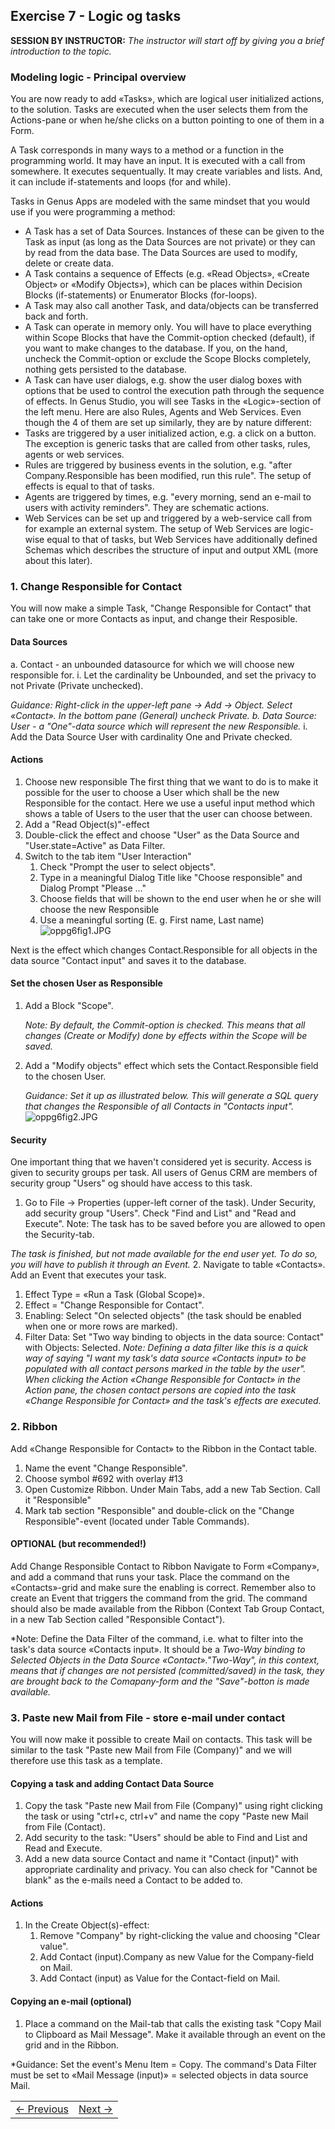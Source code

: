 ## Exercise 7 - Logic og tasks
**SESSION BY INSTRUCTOR:** *The instructor will start off by giving you a brief introduction to the topic.*

### Modeling logic - Principal overview

You are now ready to add «Tasks», which are logical user initialized actions, to the solution. Tasks are executed when the user selects them from the Actions-pane or when he/she clicks on a button pointing to one of them in a Form.

A Task corresponds in many ways to a method or a function in the programming world. It may have an input. It is executed with a call from somewhere. It executes sequentually. It may create variables and lists. And, it can include if-statements and loops (for and while). 

Tasks in Genus Apps are modeled with the same mindset that you would use if you were programming a method:
-	A Task has a set of Data Sources. Instances of these can be given to the Task as input (as long as the Data Sources are not private) or they can by read from the data base. The Data Sources are used to modify, delete or create data. 
- 	A Task contains a sequence of Effects (e.g. «Read Objects», «Create Object» or «Modify Objects»), which can be places within Decision Blocks (if-statements) or Enumerator Blocks (for-loops).
- 	A Task may also call another Task, and data/objects can be transferred back and forth.
-	A Task can operate in memory only. You will have to place everything within Scope Blocks that have the Commit-option checked (default), if you want to make changes to the database. If you, on the hand, uncheck the Commit-option or exclude the Scope Blocks completely, nothing gets persisted to the database.
-	A Task can have user dialogs, e.g. show the user dialog boxes with options that be used to control the execution path through the sequence of effects.
In Genus Studio, you will see Tasks in the «Logic»-section of the left menu. Here are also Rules, Agents and Web Services. Even though the 4 of them are set up similarly, they are by nature different:
-	Tasks are triggered by a user initialized action, e.g. a click on a button. The exception is generic tasks that are called from other tasks, rules, agents or web services. 
-	Rules are triggered by business events in the solution, e.g. "after Company.Responsible has been modified, run this rule". The setup of effects is equal to that of tasks.
-	Agents are triggered by times, e.g. "every morning, send an e-mail to users with activity reminders". They are schematic actions.
-	Web Services can be set up and triggered by a web-service call from for example an external system. The setup of Web Services are logic-wise equal to that of tasks, but Web Services have additionally defined Schemas which describes the structure of input and output XML (more about this later).


### 1. Change Responsible for Contact
You will now make a simple Task, "Change Responsible for Contact" that can take one or more Contacts as input, and change their Resposible.
#### Data Sources
a. Contact - an unbounded datasource for which we will choose new responsible for.
   i. Let the cardinality be Unbounded, and set the privacy to not Private (Private unchecked).
   
   *Guidance: Right-click in the upper-left pane -> Add -> Object. Select «Contact». In the bottom pane (General) uncheck Private.
b. Data Source:  User - a "One"-data source which will represent the new Responsible.*
      i. Add the Data Source User with cardinality One and Private checked.
#### Actions
1. Choose new responsible
The first thing that we want to do is to make it possible for the user to choose a User which shall be the new Responsible for the contact. Here we use a useful input method which shows a table of Users to the user that the user can choose between.
1. Add a "Read Object(s)"-effect
2. Double-click the effect and choose "User" as the Data Source and "User.state=Active" as Data Filter.
3. Switch to the tab item "User Interaction"
   1. Check "Prompt the user to select objects".
   2. Type in a meaningful Dialog Title like "Choose responsible" and Dialog Prompt "Please ..."
   3. Choose fields that will be shown to the end user when he or she will choose the new Responsible
   4. Use a meaningful sorting (E. g. First name, Last name)
   ![oppg6fig1.JPG](media/oppg6fig1.JPG)

Next is the effect which changes Contact.Responsible for all objects in the data source "Contact input" and saves it to the database.

#### Set the chosen User as Responsible
1. Add a Block "Scope".

   *Note: By default, the Commit-option is checked. This means that all changes (Create or Modify) done by effects within the Scope will be saved.*
2. Add a "Modify objects" effect which sets the Contact.Responsible field to the chosen User.

   *Guidance: Set it up as illustrated below. This will generate a SQL query that changes the Responsible of all Contacts in "Contacts input".*
![oppg6fig2.JPG](media/oppg6fig2.JPG)

#### Security
One important thing that we haven't considered yet is security. Access is given to security groups per task. All users of Genus CRM are members of security group "Users" og should have access to this task.
1. Go to File -> Properties (upper-left corner of the task). Under Security, add security group "Users". Check "Find and List" and "Read and Execute". Note: The task has to be saved before you are allowed to open the Security-tab.

*The task is finished, but not made available for the end user yet. To do so, you will have to publish it through an Event.*
2. Navigate to table «Contacts». Add an Event that executes your task.
   1. Effect Type = «Run a Task (Global Scope)».
   2. Effect = "Change Responsible for Contact".
   3. Enabling: Select "On selected objects" (the task should be enabled when one or more rows are marked).
   4. Filter Data: Set "Two way binding to objects in the data source: Contact" with Objects: Selected.
   *Note: Defining a data filter like this is a quick way of saying "I want my task's data source «Contacts input» to be populated with all contact persons marked in the table by the user". When clicking the Action «Change Responsible for Contact» in the Action pane, the chosen contact persons are copied into the task «Change Responsible for Contact» and the task's effects are executed.* 
   
### 2. Ribbon
Add «Change Responsible for Contact» to the Ribbon in the Contact table.
1. Name the event "Change Responsible".
2. Choose symbol #692 with overlay #13
3. Open Customize Ribbon. Under Main Tabs, add a new Tab Section. Call it "Responsible"
4. Mark tab section "Responsible" and double-click on the "Change Responsible"-event (located under Table Commands).

#### OPTIONAL (but recommended!)
Add Change Responsible Contact to Ribbon
Navigate to Form «Company», and add a command that runs your task. Place the command on the «Contacts»-grid and make sure the enabling is correct. Remember also to create an Event that triggers the command from the grid. The command should also be made available from the Ribbon (Context Tab Group Contact, in a new Tab Section called "Responsible Contact").

*Note: Define the Data Filter of the command, i.e. what to filter into the task's data source «Contacts input». It should be a *Two-Way binding to Selected Objects in the Data Source «Contact»."Two-Way", in this context, means that if changes are not persisted (committed/saved) in the task, they are brought back to the Comapany-form and the "Save"-botton is made available.*
 
### 3. Paste new Mail from File - store e-mail under contact
You will now make it possible to create Mail on contacts. This task will be similar to the task "Paste new Mail from File (Company)" and we will therefore use this task as a template.

#### Copying a task and adding Contact Data Source
1. Copy the task "Paste new Mail from File (Company)" using right clicking the task or using "ctrl+c, ctrl+v" and name the copy "Paste new Mail from File (Contact).
2. Add security to the task: "Users" should be able to Find and List and Read and Execute.
3. Add a new data source Contact and name it "Contact (input)" with appropriate cardinality and privacy. You can also check for "Cannot be blank" as the e-mails need a Contact to be added to.

#### Actions
1. In the Create Object(s)-effect:
   1. Remove "Company" by right-clicking the value and choosing "Clear value".
   2. Add Contact (input).Company as new Value for the Company-field on Mail.
   3. Add Contact (input) as Value for the Contact-field on Mail.

#### Copying an e-mail (optional)
1. Place a command on the Mail-tab that calls the existing task "Copy Mail to Clipboard as Mail Message". Make it available through an event on the grid and in the Ribbon.

*Guidance: Set the event's Menu Item = Copy. The command's Data Filter must be set to «Mail Message (input)» = selected objects in data source Mail.


<table>
   <tr><td><a href="exercise-06.md"><- Previous</a></td><td align="right"><a href="exercise-08.md">Next -></a></td></tr>
</table>
